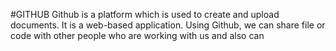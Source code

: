 #GITHUB
Github is a platform which is used to create and upload documents. It is a web-based application. Using Github, we can share file or code with other people who are working with us and also can